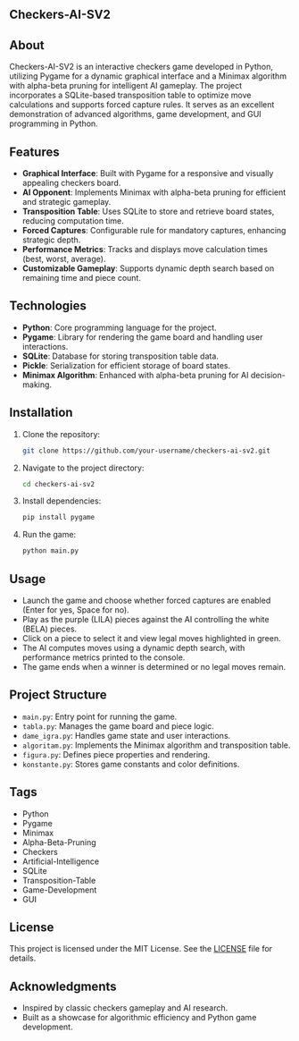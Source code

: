 ## Checkers-AI-SV2

## About
Checkers-AI-SV2 is an interactive checkers game developed in Python, utilizing Pygame for a dynamic graphical interface and a Minimax algorithm with alpha-beta pruning for intelligent AI gameplay. The project incorporates a SQLite-based transposition table to optimize move calculations and supports forced capture rules. It serves as an excellent demonstration of advanced algorithms, game development, and GUI programming in Python.

## Features
- **Graphical Interface**: Built with Pygame for a responsive and visually appealing checkers board.
- **AI Opponent**: Implements Minimax with alpha-beta pruning for efficient and strategic gameplay.
- **Transposition Table**: Uses SQLite to store and retrieve board states, reducing computation time.
- **Forced Captures**: Configurable rule for mandatory captures, enhancing strategic depth.
- **Performance Metrics**: Tracks and displays move calculation times (best, worst, average).
- **Customizable Gameplay**: Supports dynamic depth search based on remaining time and piece count.

## Technologies
- **Python**: Core programming language for the project.
- **Pygame**: Library for rendering the game board and handling user interactions.
- **SQLite**: Database for storing transposition table data.
- **Pickle**: Serialization for efficient storage of board states.
- **Minimax Algorithm**: Enhanced with alpha-beta pruning for AI decision-making.

## Installation
1. Clone the repository:
   ```bash
   git clone https://github.com/your-username/checkers-ai-sv2.git
   ```
2. Navigate to the project directory:
   ```bash
   cd checkers-ai-sv2
   ```
3. Install dependencies:
   ```bash
   pip install pygame
   ```
4. Run the game:
   ```bash
   python main.py
   ```

## Usage
- Launch the game and choose whether forced captures are enabled (Enter for yes, Space for no).
- Play as the purple (LILA) pieces against the AI controlling the white (BELA) pieces.
- Click on a piece to select it and view legal moves highlighted in green.
- The AI computes moves using a dynamic depth search, with performance metrics printed to the console.
- The game ends when a winner is determined or no legal moves remain.

## Project Structure
- `main.py`: Entry point for running the game.
- `tabla.py`: Manages the game board and piece logic.
- `dame_igra.py`: Handles game state and user interactions.
- `algoritam.py`: Implements the Minimax algorithm and transposition table.
- `figura.py`: Defines piece properties and rendering.
- `konstante.py`: Stores game constants and color definitions.

## Tags
- Python
- Pygame
- Minimax
- Alpha-Beta-Pruning
- Checkers
- Artificial-Intelligence
- SQLite
- Transposition-Table
- Game-Development
- GUI

## License
This project is licensed under the MIT License. See the [LICENSE](LICENSE) file for details.

## Acknowledgments
- Inspired by classic checkers gameplay and AI research.
- Built as a showcase for algorithmic efficiency and Python game development.